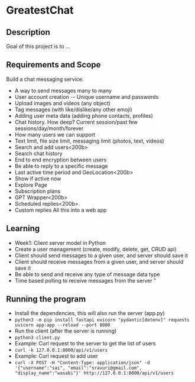 # GreatestChat

## Description

Goal of this project is to ...

## Requirements and Scope

Build a chat messaging service.

- A way to send messages many to many
- User account creation
  -- Unique username and passwords
- Upload images and videos (any object)
- Tag messages (with like/dislike/any other emoji)
- Adding user meta data (adding phone contacts, profiles)
- Chat history. How deep? Current session/past few sessions/day/month/forever
- How many users we can support
- Text limit, file size limit, messaging limit (photos, text, videos)
- Search and add users<200b>
- Search chat history
- End to end encryption between users
- Be able to reply to a specific message
- Last active time period and GeoLocation<200b>
- Show if active now
- Explore Page
- Subscription plans
- GPT Wrapper<200b>
- Scheduled replies<200b>
- Custom replies
  All this into a web app

## Learning

- Week1: Client server model in Python
- Create a user management (create, modify, delete, get, CRUD api)
- Client should send messages to a given user, and server should save it
- Client should receive messages from a given user, and server should save it
- Be able to send and receive any type of message data type
- Time based polling to receive messages from the server
  "

## Running the program

- Install the dependencies, this will also run the server (app.py)
- `python3 -m pip install fastapi uvicorn "pydantic[dotenv]" requests
uvicorn app:app --reload --port 8000`
- Run the client (after the server is running)
- `python3 client.py`
- Example: Curl request to the server to get the list of users
- `curl -k 127.0.0.1:8000/api/v1/users`
- Example: Curl request to add user
- `curl -X POST -H "Content-Type: application/json" -d '{"username":"sai", "email":"sravuri@gmail.com", "display_name":"wasabi"}' http://127.0.0.1:8000/api/v1/users`
